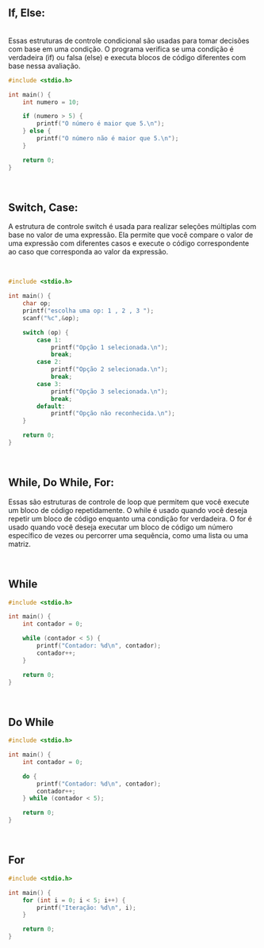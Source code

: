 ## If, Else: 
<BR>
Essas estruturas de controle condicional são usadas para tomar decisões com base em uma condição. O programa verifica se uma condição é verdadeira (if) ou falsa (else) e executa blocos de código diferentes com base nessa avaliação.


<BR>

```C
#include <stdio.h>

int main() {
    int numero = 10;

    if (numero > 5) {
        printf("O número é maior que 5.\n");
    } else {
        printf("O número não é maior que 5.\n");
    }

    return 0;
}
```
<BR>

## Switch, Case: 
A estrutura de controle switch é usada para realizar seleções múltiplas com base no valor de uma expressão. Ela permite que você compare o valor de uma expressão com diferentes casos e execute o código correspondente ao caso que corresponda ao valor da expressão.

<BR>

```C
#include <stdio.h>

int main() {
    char op;
    printf("escolha uma op: 1 , 2 , 3 ");
    scanf("%c",&op);

    switch (op) {
        case 1:
            printf("Opção 1 selecionada.\n");
            break;
        case 2:
            printf("Opção 2 selecionada.\n");
            break;
        case 3:
            printf("Opção 3 selecionada.\n");
            break;
        default:
            printf("Opção não reconhecida.\n");
    }

    return 0;
}
```
<BR>

## While, Do While, For: 
Essas são estruturas de controle de loop que permitem que você execute um bloco de código repetidamente. O while é usado quando você deseja repetir um bloco de código enquanto uma condição for verdadeira. O for é usado quando você deseja executar um bloco de código um número específico de vezes ou percorrer uma sequência, como uma lista ou uma matriz.

<BR>

## While

```c
#include <stdio.h>

int main() {
    int contador = 0;

    while (contador < 5) {
        printf("Contador: %d\n", contador);
        contador++;
    }

    return 0;
}
```
<br>

## Do While

```c
#include <stdio.h>

int main() {
    int contador = 0;

    do {
        printf("Contador: %d\n", contador);
        contador++;
    } while (contador < 5);

    return 0;
}
```
<br>

## For

```c
#include <stdio.h>

int main() {
    for (int i = 0; i < 5; i++) {
        printf("Iteração: %d\n", i);
    }

    return 0;
}
```
